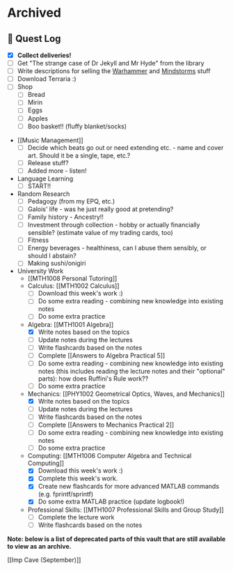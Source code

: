 
# Archived
## 📜 Quest Log

 - [x] **Collect deliveries!**
 - [ ] Get "The strange case of Dr Jekyll and Mr Hyde" from the library
 - [ ] Write descriptions for selling the [Warhammer](https://photos.google.com/share/AF1QipNB13JV7FzurEcgsTDefROJxjFk--Qjb5hbDYrqOMlwdL78lql0QU4a253OpB_r8g) and [Mindstorms](https://photos.google.com/share/AF1QipN8maCiYw0wmz3vxrki9LFNLF1R00kkMWEjjdNdWDmtB4sQppRQRUY_VcYY_eiQlQ) stuff
 - [ ] Download Terraria :)
 - [ ] Shop
	 - [ ] Bread
	 - [ ] Mirin
	 - [ ] Eggs
	 - [ ] Apples
	 - [ ] Boo basket!! (fluffy blanket/socks)
 - [[Music Management]]
	 - [ ] Decide which beats go out or need extending etc. - name and cover art. Should it be a single, tape, etc.?
	 - [ ] Release stuff?
	 - [ ] Added more - listen!
 - Language Learning
	 - [ ] START!!
 - Random Research
	 - [ ] Pedagogy (from my EPQ, etc.)
	 - [ ] Galois' life - was he just really good at pretending?
	 - [ ] Family history - Ancestry!!
	 - [ ] Investment through collection - hobby or actually financially sensible? (estimate value of my trading cards, too)
	 - [ ] Fitness
	 - [ ] Energy beverages - healthiness, can I abuse them sensibly, or should I abstain?
	 - [ ] Making sushi/onigiri
 - University Work
	 - [[MTH1008 Personal Tutoring]]
	 - Calculus: [[MTH1002 Calculus]]
		 - [ ] Download this week's work :)
		 - [ ] Do some extra reading - combining new knowledge into existing notes
		 - [ ] Do some extra practice
	 - Algebra: [[MTH1001 Algebra]]
		 - [x] Write notes based on the topics
		 - [ ] Update notes during the lectures
		 - [ ] Write flashcards based on the notes
		 - [ ] Complete [[Answers to Algebra Practical 5]]
		 - [ ] Do some extra reading - combining new knowledge into existing notes (this includes reading the lecture notes and their "optional" parts): how does Ruffini's Rule work??
		 - [ ] Do some extra practice
	 - Mechanics: [[PHY1002 Geometrical Optics, Waves, and Mechanics]]
		 - [x] Write notes based on the topics
		 - [ ] Update notes during the lectures
		 - [ ] Write flashcards based on the notes
		 - [ ] Complete [[Answers to Mechanics Practical 2]]
		 - [ ] Do some extra reading - combining new knowledge into existing notes
		 - [ ] Do some extra practice
	 - Computing: [[MTH1006 Computer Algebra and Technical Computing]]
		 - [x] Download this week's work :)
		 - [x] Complete this week's work.
		 - [x] Create new flashcards for more advanced MATLAB commands (e.g. fprintf/sprintf)
		 - [x] Do some extra MATLAB practice (update logbook!)
	 - Professional Skills: [[MTH1007 Professional Skills and Group Study]]
		 - [ ] Complete the lecture work
		 - [ ] Write flashcards based on the notes

**Note: below is a list of deprecated parts of this vault that are still available to view as an archive.**

[[Imp Cave (September)]]